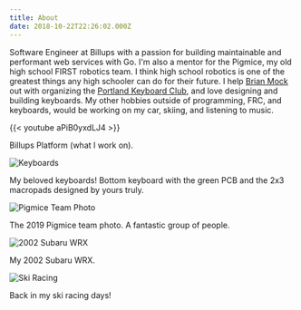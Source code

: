 ```yaml
---
title: About
date: 2018-10-22T22:26:02.000Z
---
```


Software Engineer at Billups with a passion for building maintainable and performant web services with Go.
I'm also a mentor for the Pigmice, my old high school FIRST robotics team. I think high school robotics is
one of the greatest things any high schooler can do for their future. I help [Brian Mock](https://mockbrian.com/)
out with organizing the [Portland Keyboard Club](https://pdxkbc.com/), and love designing and building keyboards.
My other hobbies outside of programming, FRC, and keyboards, would be working on my car, skiing, and listening to music.

{{< youtube aPiB0yxdLJ4 >}}

Billups Platform (what I work on).

![Keyboards](/keyboards.jpg)

My beloved keyboards! Bottom keyboard with the green PCB and the 2x3 macropads designed by yours truly.

![Pigmice Team Photo](/pigmiceteamphoto.jpg)

The 2019 Pigmice team photo. A fantastic group of people.

![2002 Subaru WRX](/wrx.jpg)

My 2002 Subaru WRX.

![Ski Racing](/skiracing.jpg)

Back in my ski racing days!